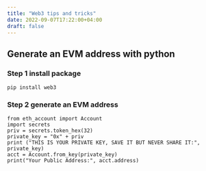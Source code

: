 ```yaml
---
title: "Web3 tips and tricks"
date: 2022-09-07T17:22:00+04:00
draft: false
---
```


## Generate an EVM address with python

### Step 1 install package
```
pip install web3
```


### Step 2 generate an EVM address
```
from eth_account import Account
import secrets
priv = secrets.token_hex(32)
private_key = "0x" + priv
print ("THIS IS YOUR PRIVATE KEY, SAVE IT BUT NEVER SHARE IT:", private_key)
acct = Account.from_key(private_key)
print("Your Public Address:", acct.address)
```
